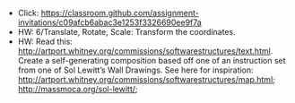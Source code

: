 - Click: https://classroom.github.com/assignment-invitations/c09afcb6abac3e1253f3326690ee9f7a
- HW: 6/Translate, Rotate, Scale: Transform the coordinates.
- HW: Read this: http://artport.whitney.org/commissions/softwarestructures/text.html. Create a self-generating composition based off one of an instruction set from one of Sol Lewitt’s Wall Drawings. See here for inspiration: http://artport.whitney.org/commissions/softwarestructures/map.html; http://massmoca.org/sol-lewitt/;
